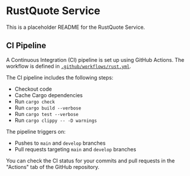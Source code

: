 # RustQuote Service

This is a placeholder README for the RustQuote Service.

## CI Pipeline

A Continuous Integration (CI) pipeline is set up using GitHub Actions. The workflow is defined in [`.github/workflows/rust.yml`](.github/workflows/rust.yml:0).

The CI pipeline includes the following steps:
- Checkout code
- Cache Cargo dependencies
- Run `cargo check`
- Run `cargo build --verbose`
- Run `cargo test --verbose`
- Run `cargo clippy -- -D warnings`

The pipeline triggers on:
- Pushes to `main` and `develop` branches
- Pull requests targeting `main` and `develop` branches

You can check the CI status for your commits and pull requests in the "Actions" tab of the GitHub repository.